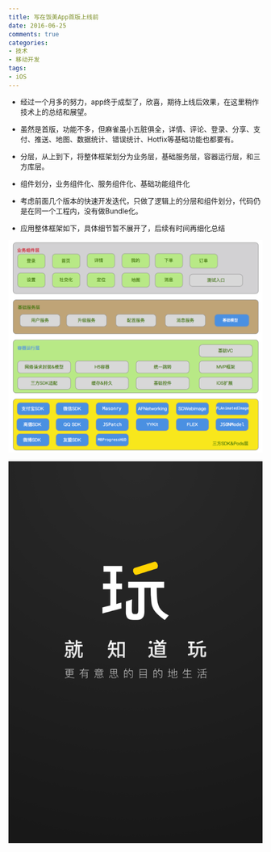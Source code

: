 ```yaml
---
title: 写在饭美App首版上线前
date: 2016-06-25
comments: true
categories:
- 技术
- 移动开发
tags:
- iOS
---
```


* 经过一个月多的努力，app终于成型了，欣喜，期待上线后效果，在这里稍作技术上的总结和展望。

* 虽然是首版，功能不多，但麻雀虽小五脏俱全，详情、评论、登录、分享、支付、推送、地图、数据统计、错误统计、Hotfix等基础功能也都要有。

* 分层，从上到下，将整体框架划分为业务层，基础服务层，容器运行层，和三方库层。

* 组件划分，业务组件化、服务组件化、基础功能组件化

* 考虑前面几个版本的快速开发迭代，只做了逻辑上的分层和组件划分，代码仍是在同一个工程内，没有做Bundle化。

* 应用整体框架如下，具体细节暂不展开了，后续有时间再细化总结

![fanmei_arch](/images/fanmei_ios_arch.png)

![lauchimage](/images/fanmei_launch_image.png)







